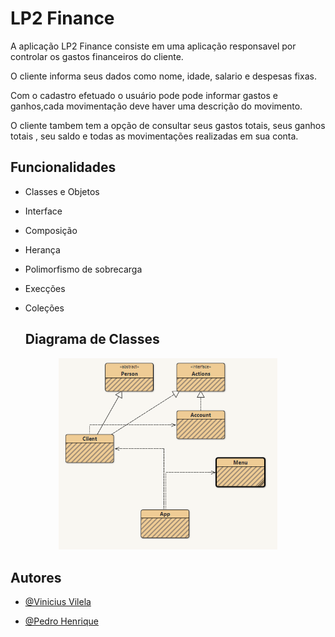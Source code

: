 
# LP2 Finance

 A aplicação LP2 Finance consiste em uma aplicação responsavel por controlar os gastos financeiros do cliente.

  O cliente informa seus dados como nome, idade, salario e despesas fixas.

  Com o cadastro efetuado o usuário pode pode informar gastos e ganhos,cada movimentação deve haver uma descrição do movimento.
  
  O cliente tambem tem a opção de consultar seus gastos totais, seus ganhos totais , seu saldo e todas as movimentações realizadas em sua conta.



## Funcionalidades

- Classes e Objetos
- Interface
- Composição
- Herança
- Polimorfismo de sobrecarga
- Execções
- Coleções

  ## Diagrama de Classes
<div align='center'>
 <img src="/Diagrama.png" width='350' >
</div>


## Autores

- [@Vinicius Vilela](https://www.github.com/viniciusvilelaa)

- [@Pedro Henrique](https://www.github.com/viniciusvilelaa)




